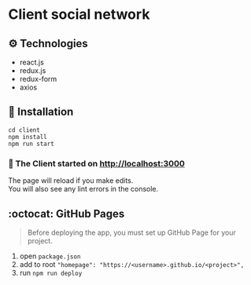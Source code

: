 # Client social network

## ⚙️ Technologies

- react.js
- redux.js
- redux-form
- axios

## 🚀 Installation

```shell
cd client
npm install
npm run start
```

### 🎉 The Client started on [http://localhost:3000](http://localhost:3000)

The page will reload if you make edits.\
You will also see any lint errors in the console.

## :octocat: GitHub Pages

> Before deploying the app, you must set up GitHub Page for your project.

1. open `package.json`
2. add to root `"homepage": "https://<username>.github.io/<project>",`
3. run `npm run deploy`